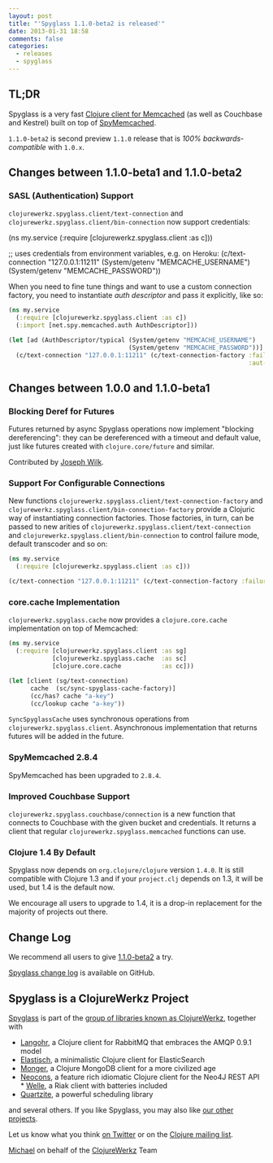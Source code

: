 ```yaml
---
layout: post
title: "'Spyglass 1.1.0-beta2 is released'"
date: 2013-01-31 18:58
comments: false
categories:
  - releases
  - spyglass
---
```


## TL;DR

Spyglass is a very fast [Clojure client for
Memcached](http://clojurememcached.info) (as well as Couchbase and
Kestrel) built on top of
[SpyMemcached](http://code.google.com/p/spymemcached/).

`1.1.0-beta2` is second preview `1.1.0` release that is *100%
backwards-compatible* with `1.0.x`.


## Changes between 1.1.0-beta1 and 1.1.0-beta2

### SASL (Authentication) Support

`clojurewerkz.spyglass.client/text-connection` and `clojurewerkz.spyglass.client/bin-connection`
now support credentials:

(ns my.service
  (:require [clojurewerkz.spyglass.client :as c]))

;; uses credentials from environment variables, e.g. on Heroku:
(c/text-connection "127.0.0.1:11211" (System/getenv "MEMCACHE_USERNAME")
                                     (System/getenv "MEMCACHE_PASSWORD"))

When you need to fine tune things and want to use a custom connection factory, you need
to instantiate *auth descriptor* and pass it explicitly, like so:

``` clojure
(ns my.service
  (:require [clojurewerkz.spyglass.client :as c])
  (:import [net.spy.memcached.auth AuthDescriptor]))

(let [ad (AuthDescriptor/typical (System/getenv "MEMCACHE_USERNAME")
                                 (System/getenv "MEMCACHE_PASSWORD"))]
  (c/text-connection "127.0.0.1:11211" (c/text-connection-factory :failure-mode :redistribute
                                                                  :aut-descriptor ad)))
```



## Changes between 1.0.0 and 1.1.0-beta1

### Blocking Deref for Futures

Futures returned by async Spyglass operations now implement "blocking dereferencing":
they can be dereferenced with a timeout and default value, just like futures created
with `clojure.core/future` and similar.

Contributed by [Joseph Wilk](https://github.com/josephwilk).



### Support For Configurable Connections

New functions `clojurewerkz.spyglass.client/text-connection-factory` and
`clojurewerkz.spyglass.client/bin-connection-factory` provide a Clojuric
way of instantiating connection factories. Those factories, in turn, can be
passed to new arities of `clojurewerkz.spyglass.client/text-connection` and
`clojurewerkz.spyglass.client/bin-connection` to control failure mode,
default transcoder and so on:

``` clojure
(ns my.service
  (:require [clojurewerkz.spyglass.client :as c]))

(c/text-connection "127.0.0.1:11211" (c/text-connection-factory :failure-mode :redistribute))
```


### core.cache Implementation

`clojurewerkz.spyglass.cache` now provides a `clojure.core.cache` implementation on top of
Memcached:

``` clojure
(ns my.service
  (:require [clojurewerkz.spyglass.client :as sg]
            [clojurewerkz.spyglass.cache  :as sc]
            [clojure.core.cache           :as cc]))

(let [client (sg/text-connection)
      cache  (sc/sync-spyglass-cache-factory)]
      (cc/has? cache "a-key")
      (cc/lookup cache "a-key"))
```

`SyncSpyglassCache` uses synchronous operations from `clojurewerkz.spyglass.client`.
Asynchronous implementation that returns futures will be added in the future.


### SpyMemcached 2.8.4

SpyMemcached has been upgraded to `2.8.4`.


### Improved Couchbase Support

`clojurewerkz.spyglass.couchbase/connection` is a new function that
connects to Couchbase with the given bucket and credentials. It
returns a client that regular `clojurewerkz.spyglass.memcached`
functions can use.


### Clojure 1.4 By Default

Spyglass now depends on `org.clojure/clojure` version `1.4.0`. It is
still compatible with Clojure 1.3 and if your `project.clj` depends on
1.3, it will be used, but 1.4 is the default now.

We encourage all users to upgrade to 1.4, it is a drop-in replacement for the majority of projects out there.




## Change Log

We recommend all users to give [1.1.0-beta2](https://clojars.org/clojurewerkz/spyglass/versions/1.1.0-beta2) a try.

[Spyglass change log](https://github.com/clojurewerkz/spyglass/blob/master/ChangeLog.md) is available on GitHub.



## Spyglass is a ClojureWerkz Project

[Spyglass](http://clojurememcached.info) is part of the [group of libraries known as ClojureWerkz](http://clojurewerkz.org), together with

 * [Langohr](https://clojurerabbitmq.info), a Clojure client for RabbitMQ that embraces the AMQP 0.9.1 model
 * [Elastisch](https://clojureelasticsearch.info), a minimalistic Clojure client for ElasticSearch
 * [Monger](https://clojuremongodb.info), a Clojure MongoDB client for a more civilized age
 * [Neocons](http://clojureneo4j.info), a feature rich idiomatic Clojure client for the Neo4J REST API * [Welle](https://clojureriak.info), a Riak client with batteries included
 * [Quartzite](https://clojurequartz.info), a powerful scheduling library

and several others. If you like Spyglass, you may also like [our other projects](http://clojurewerkz.org).

Let us know what you think [on Twitter](http://twitter.com/clojurewerkz) or on the [Clojure mailing list](https://groups.google.com/group/clojure).


[Michael](http://twitter.com/michaelklishin) on behalf of the [ClojureWerkz](http://clojurewerkz.org) Team
